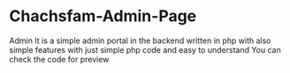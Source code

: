 # Chachsfam-Admin-Page
Admin
It is a simple admin portal in the backend written in php with also simple features with just simple php code and easy to understand You can check the code for preview
